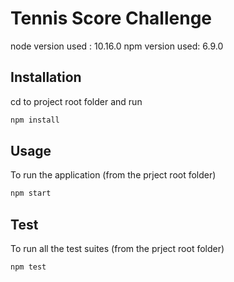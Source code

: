 # Tennis Score Challenge

node version used : 10.16.0
npm version used: 6.9.0

## Installation

cd to project root folder and run

```bash
npm install
```

## Usage

To run the application (from the prject root folder)

```bash
npm start
```
## Test

To run all the test suites (from the prject root folder)

```bash
npm test
```
